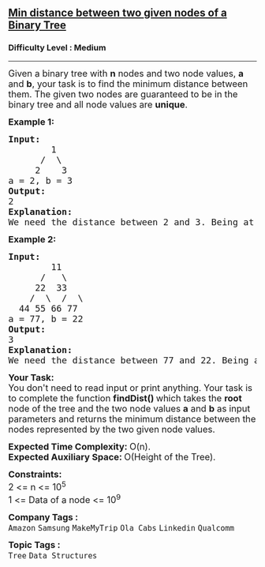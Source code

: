 <h2><a href="https://www.geeksforgeeks.org/problems/min-distance-between-two-given-nodes-of-a-binary-tree/1?utm_source=geeksforgeeks&utm_medium=newui_home&utm_campaign=potd">Min distance between two given nodes of a Binary Tree</a></h2><h3>Difficulty Level : Medium</h3><hr><div class="problems_problem_content__Xm_eO"><p><span style="font-size: 18px;">Given a binary tree with <strong>n</strong> nodes and two node values, <strong>a</strong> and <strong>b</strong>, your task is to find the minimum distance between them. The given two nodes are guaranteed to be in the binary tree and all node values are <strong>unique</strong>.<br></span></p>
<p><span style="font-size: 18px;"><strong>Example 1:</strong></span></p>
<pre><span style="font-size: 18px;"><strong>Input:
&nbsp;       </strong>1
&nbsp;     /  \
&nbsp;    2    3
a = 2, b = 3
<strong>Output: <br></strong>2<strong>
Explanation: </strong>
We need the distance between 2 and 3. Being at node 2, we need to take two steps ahead in order to reach node 3. The path followed will be: 2 -&gt; 1 -&gt; 3. Hence, the result is 2. </span></pre>
<p dir="ltr"><span style="font-size: 18px;"><strong>Example 2:</strong></span></p>
<pre><span style="font-size: 18px;"><strong>Input:
&nbsp;       </strong>11
&nbsp;     /   \
&nbsp;    22  33<br>    /  \  /  \<br>  44 55 66 77
a = 77, b = 22
<strong>Output: <br></strong>3<strong>
Explanation: </strong>
We need the distance between 77 and 22. Being at node 77, we need to take three steps ahead in order to reach node 22. The path followed will be: 77 -&gt; 33 -&gt; 11 -&gt; 22. Hence, the result is 3.</span></pre>
<p dir="ltr"><span style="font-size: 18px;"><strong>Your Task:</strong><br>You don't need to read input or print anything. Your task is to complete the function&nbsp;<strong>findDist()&nbsp;</strong>which takes the <strong>root </strong>node of the tree and the two node values <strong>a</strong> and <strong>b</strong>&nbsp;as input parameters&nbsp;and returns the minimum distance between the nodes represented by the two given node values.</span></p>
<p dir="ltr"><span style="font-size: 18px;"><strong>Expected Time Complexity:&nbsp;</strong>O(n).<br><strong>Expected Auxiliary Space:&nbsp;</strong>O(Height of the Tree).</span></p>
<p dir="ltr"><span style="font-size: 18px;"><strong>Constraints:</strong><br>2 &lt;= n &lt;= 10<sup>5</sup><br>1 &lt;= Data of a node &lt;= 10<sup>9</sup></span></p></div><p><span style=font-size:18px><strong>Company Tags : </strong><br><code>Amazon</code>&nbsp;<code>Samsung</code>&nbsp;<code>MakeMyTrip</code>&nbsp;<code>Ola Cabs</code>&nbsp;<code>Linkedin</code>&nbsp;<code>Qualcomm</code>&nbsp;<br><p><span style=font-size:18px><strong>Topic Tags : </strong><br><code>Tree</code>&nbsp;<code>Data Structures</code>&nbsp;